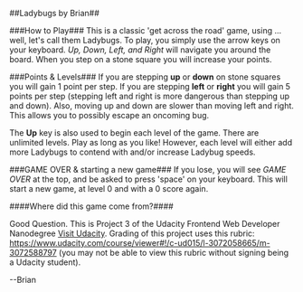 ##Ladybugs by Brian##

###How to Play###
This is a classic 'get across the road' game, using ... well, let's call them Ladybugs.  To play, you simply use the arrow keys on your keyboard.  *Up, Down, Left, and Right* will navigate you around the board.  When you step on a stone square you will increase your points.

###Points & Levels###
If you are stepping **up** or **down** on stone squares you will gain 1 point per step.  If you are stepping **left** or **right** you will gain 5 points per step (stepping left and right is more dangerous than stepping up and down).  Also, moving up and down are slower than moving left and right.  This allows you to possibly escape an oncoming bug.

The **Up** key is also used to begin each level of the game.  There are unlimited levels.  Play as long as you like!  However, each level will either add more Ladybugs to contend with and/or increase Ladybug speeds.

###GAME OVER & starting a new game###
If you lose, you will see *GAME OVER* at the top, and be asked to press 'space' on your keyboard.  This will start a new game, at level 0 and with a 0 score again.



####Where did this game come from?####

Good Question.  This is Project 3 of the Udacity Frontend Web Developer Nanodegree [Visit Udacity](http://www.udacity.com).  Grading of this project uses this rubric: https://www.udacity.com/course/viewer#!/c-ud015/l-3072058665/m-3072588797 (you may not be able to view this rubric without signing being a Udacity student).

--Brian